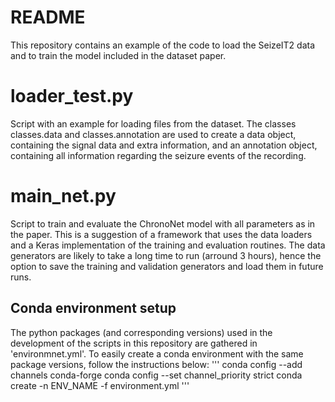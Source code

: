 # README

This repository contains an example of the code to load the SeizeIT2 data and to train the model included in the dataset paper.

# loader_test.py
Script with an example for loading files from the dataset. The classes classes.data and classes.annotation are used to create a data object, containing the signal data and extra information,  and an annotation object, containing all information regarding the seizure events of the recording.

# main_net.py
Script to train and evaluate the ChronoNet model with all parameters as in the paper. This is a suggestion of a framework that uses the data loaders and a Keras implementation of the training and evaluation routines. The data generators are likely to take a long time to run (arround 3 hours), hence the option to save the training and validation generators and load them in future runs.

## Conda environment setup
The python packages (and corresponding versions) used in the development of the scripts in this repository are gathered in 'environmnet.yml'. To easily create a conda environment with the same package versions, follow the instructions below:
'''
conda config --add channels conda-forge
conda config --set channel_priority strict
conda create -n ENV_NAME -f environment.yml
'''
